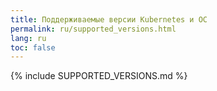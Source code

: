 ```yaml
---
title: Поддерживаемые версии Kubernetes и ОС
permalink: ru/supported_versions.html
lang: ru
toc: false
---
```


{% include SUPPORTED_VERSIONS.md %}
